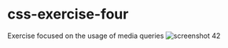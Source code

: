 # css-exercise-four
Exercise focused on the usage of media queries
![screenshot 42](https://user-images.githubusercontent.com/32625684/40285426-ab0c2082-5c50-11e8-8bc1-0f4ccc121e37.png)
